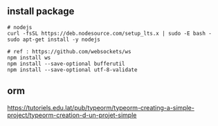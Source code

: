 
## install package

    # nodejs
    curl -fsSL https://deb.nodesource.com/setup_lts.x | sudo -E bash -
    sudo apt-get install -y nodejs

    # ref : https://github.com/websockets/ws
    npm install ws
    npm install --save-optional bufferutil
    npm install --save-optional utf-8-validate

## orm

https://tutoriels.edu.lat/pub/typeorm/typeorm-creating-a-simple-project/typeorm-creation-d-un-projet-simple

